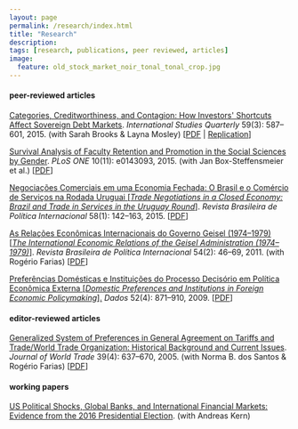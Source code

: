```yaml
---
layout: page
permalink: /research/index.html
title: "Research"
description:
tags: [research, publications, peer reviewed, articles]
image:
  feature: old_stock_market_noir_tonal_tonal_crop.jpg
---
```


#### peer-reviewed articles

<a href="http://onlinelibrary.wiley.com/resolve/doi?DOI=10.1111/isqu.12173" target="_blank">Categories, Creditworthiness, and Contagion: How Investors' Shortcuts Affect Sovereign Debt Markets</a>. _International Studies Quarterly_ 59(3): 587–601, 2015. (with Sarah Brooks & Layna Mosley)
[<a href="../pdf/Brooks_etal_2015.pdf" target="_blank">PDF</a> \| <a href="http://www.isanet.org/Publications/ISQ/Replication-Data?doi=10.1111/isqu.12173" target="_blank">Replication</a>]

<a href="http://journals.plos.org/plosone/article?id=10.1371/journal.pone.0143093" target="_blank">Survival Analysis of Faculty Retention and Promotion in the Social Sciences by Gender</a>. _PLoS ONE_ 10(11): e0143093, 2015. (with Jan Box-Steffensmeier et al.) [<a href="http://www.plosone.org/article/fetchObject.action?uri=info:doi/10.1371/journal.pone.0143093&representation=PDF" target="_blank">PDF</a>]

<a href="http://dx.doi.org/10.1590/0034-7329201500108" target="_blank">Negociações Comerciais em uma Economia Fechada: O Brasil e o Comércio de Serviços na Rodada Uruguai [_Trade Negotiations in a Closed Economy: Brazil and Trade in Services in the Uruguay Round_]</a>. _Revista Brasileira de Política Internacional_ 58(1): 142–163, 2015. [<a href="http://www.scielo.br/pdf/rbpi/v58n1/0034-7329-rbpi-58-01-00142.pdf" target="_blank">PDF</a>]

<a href="http://ref.scielo.org/y7cbvm" target="_blank">As Relações Econômicas Internacionais do Governo Geisel (1974–1979) [_The International Economic Relations of the Geisel Administration (1974–1979)_]</a>. _Revista Brasileira de Política Internacional_ 54(2): 46–69, 2011. (with Rogério Farias) [<a href="http://www.scielo.br/pdf/rbpi/v54n2/v54n2a03.pdf" target="_blank">PDF</a>]

<a href="http://ref.scielo.org/rxhwwf" target="_blank">Preferências Domésticas e Instituições do Processo Decisório em Política Econômica
Externa [_Domestic Preferences and Institutions in Foreign Economic Policymaking_].</a> _Dados_ 52(4): 871–910, 2009. [<a href="http://www.scielo.br/pdf/dados/v52n4/v52n4a03.pdf" target="_blank">PDF</a>]


#### editor-reviewed articles

<a href="http://www.kluwerlawonline.com/abstract.php?area=Journals&id=TRAD2005039" target="_blank">Generalized System of Preferences in General Agreement on Tariffs and Trade/World Trade Organization: Historical Background and Current Issues</a>. _Journal of World Trade_ 39(4): 637–670, 2005. (with Norma B. dos Santos & Rogério Farias) [<a href="../pdf/Santos_etal_2005.pdf" target="_blank">PDF</a>]


#### working papers

<a href="http://dx.doi.org/10.17605/OSF.IO/XR3UN" target="_blank">US Political Shocks, Global Banks, and International Financial Markets: Evidence from the 2016 Presidential Election</a>. (with Andreas Kern)
